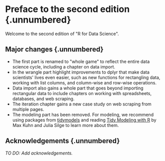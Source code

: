 # Preface to the second edition {.unnumbered}

Welcome to the second edition of "R for Data Science".

## Major changes {.unnumbered}

-   The first part is renamed to "whole game" to reflect the entire data science cycle, including a chapter on data import.
-   In the wrangle part highlight improvements to dplyr that make data scientists' lives even easier, such as new functions for rectangling data, working with list columns, and column-wise and row-wise operations.
-   Data import also gains a whole part that goes beyond importing rectangular data to include chapters on working with spreadsheets, databases, and web scraping.
-   The iteration chapter gains a new case study on web scraping from multiple pages.
-   The modeling part has been removed. For modeling, we recommend using packages from [tidymodels](https://www.tidymodels.org/) and reading [Tidy Modeling with R](https://www.tmwr.org/) by Max Kuhn and Julia Silge to learn more about them.

## Acknowledgements {.unnumbered}

*TO DO: Add acknowledgements.*

